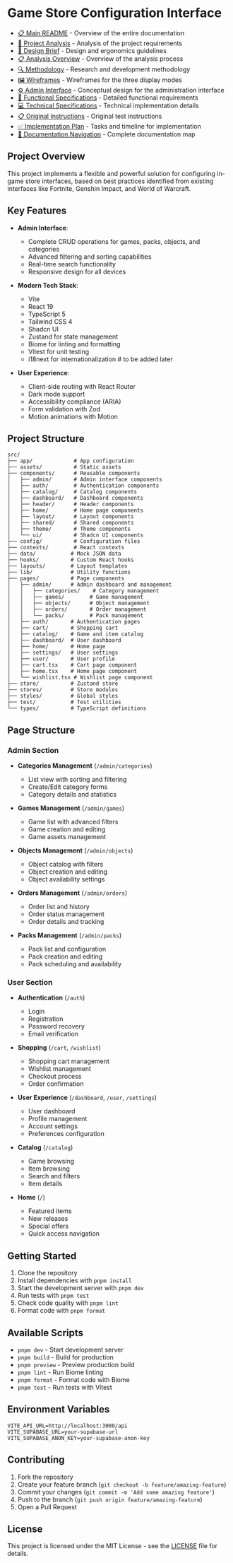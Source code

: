 # Game Store Configuration Interface

- [📋 Main README](README.md) - Overview of the entire documentation
- [📝 Project Analysis](doc/Analysis.md) - Analysis of the project requirements
- [🎨 Design Brief](doc/DesignBrief.md) - Design and ergonomics guidelines
- [📋 Analysis Overview](doc/2-Analysis/README.md) - Overview of the analysis process
- [🔍 Methodology](doc/1-Methodology/README.md) - Research and development methodology
- [🖼️ Wireframes](doc/1-Design/Wireframes.md) - Wireframes for the three display modes
- [⚙️ Admin Interface](doc/1-Design/AdminInterface.md) - Conceptual design for the administration interface
- [📱 Functional Specifications](doc/3-Specifications/FunctionalSpecifications.md) - Detailed functional requirements
- [💻 Technical Specifications](doc/3-Specifications/TechnicalSpecifications.md) - Technical implementation details
- [📋 Original Instructions](doc/0-Instructions/INSTRUCTIONS_Frontend.md) - Original test instructions
- [✅ Implementation Plan](doc/4-Todo/README.md) - Tasks and timeline for implementation
- [🧭 Documentation Navigation](doc/DocNavigation.md) - Complete documentation map

## Project Overview

This project implements a flexible and powerful solution for configuring in-game store interfaces, based on best practices identified from existing interfaces like Fortnite, Genshin Impact, and World of Warcraft.

## Key Features

- **Admin Interface**:
  - Complete CRUD operations for games, packs, objects, and categories
  - Advanced filtering and sorting capabilities
  - Real-time search functionality
  - Responsive design for all devices

- **Modern Tech Stack**:
  - Vite
  - React 19
  - TypeScript 5
  - Tailwind CSS 4
  - Shadcn UI
  - Zustand for state management
  - Biome for linting and formatting
  - Vitest for unit testing
  - i18next for internationalization # to be added later

- **User Experience**:
  - Client-side routing with React Router
  - Dark mode support
  - Accessibility compliance (ARIA)
  - Form validation with Zod
  - Motion animations with Motion

## Project Structure

```
src/
├── app/             # App configuration
├── assets/          # Static assets
├── components/      # Reusable components
│   ├── admin/       # Admin interface components
│   ├── auth/        # Authentication components
│   ├── catalog/     # Catalog components
│   ├── dashboard/   # Dashboard components
│   ├── header/      # Header components
│   ├── home/        # Home page components
│   ├── layout/      # Layout components
│   ├── shared/      # Shared components
│   ├── theme/       # Theme components
│   └── ui/          # Shadcn UI components
├── config/          # Configuration files
├── contexts/        # React contexts
├── data/           # Mock JSON data
├── hooks/          # Custom React hooks
├── layouts/        # Layout templates
├── lib/            # Utility functions
├── pages/          # Page components
│   ├── admin/      # Admin dashboard and management
│   │   ├── categories/    # Category management
│   │   ├── games/        # Game management
│   │   ├── objects/      # Object management
│   │   ├── orders/       # Order management
│   │   └── packs/        # Pack management
│   ├── auth/       # Authentication pages
│   ├── cart/       # Shopping cart
│   ├── catalog/    # Game and item catalog
│   ├── dashboard/  # User dashboard
│   ├── home/       # Home page
│   ├── settings/   # User settings
│   ├── user/       # User profile
│   ├── cart.tsx    # Cart page component
│   ├── home.tsx    # Home page component
│   └── wishlist.tsx # Wishlist page component
├── store/          # Zustand store
├── stores/         # Store modules
├── styles/         # Global styles
├── test/           # Test utilities
└── types/          # TypeScript definitions
```

## Page Structure

### Admin Section
- **Categories Management** (`/admin/categories`)
  - List view with sorting and filtering
  - Create/Edit category forms
  - Category details and statistics

- **Games Management** (`/admin/games`)
  - Game list with advanced filters
  - Game creation and editing
  - Game assets management

- **Objects Management** (`/admin/objects`)
  - Object catalog with filters
  - Object creation and editing
  - Object availability settings

- **Orders Management** (`/admin/orders`)
  - Order list and history
  - Order status management
  - Order details and tracking

- **Packs Management** (`/admin/packs`)
  - Pack list and configuration
  - Pack creation and editing
  - Pack scheduling and availability

### User Section
- **Authentication** (`/auth`)
  - Login
  - Registration
  - Password recovery
  - Email verification

- **Shopping** (`/cart`, `/wishlist`)
  - Shopping cart management
  - Wishlist management
  - Checkout process
  - Order confirmation

- **User Experience** (`/dashboard`, `/user`, `/settings`)
  - User dashboard
  - Profile management
  - Account settings
  - Preferences configuration

- **Catalog** (`/catalog`)
  - Game browsing
  - Item browsing
  - Search and filters
  - Item details

- **Home** (`/`)
  - Featured items
  - New releases
  - Special offers
  - Quick access navigation

## Getting Started

1. Clone the repository
2. Install dependencies with `pnpm install`
3. Start the development server with `pnpm dev`
4. Run tests with `pnpm test`
5. Check code quality with `pnpm lint`
6. Format code with `pnpm format`

## Available Scripts

- `pnpm dev` - Start development server
- `pnpm build` - Build for production
- `pnpm preview` - Preview production build
- `pnpm lint` - Run Biome linting
- `pnpm format` - Format code with Biome
- `pnpm test` - Run tests with Vitest

## Environment Variables

```env
VITE_API_URL=http://localhost:3000/api
VITE_SUPABASE_URL=your-supabase-url
VITE_SUPABASE_ANON_KEY=your-supabase-anon-key
```

## Contributing

1. Fork the repository
2. Create your feature branch (`git checkout -b feature/amazing-feature`)
3. Commit your changes (`git commit -m 'Add some amazing feature'`)
4. Push to the branch (`git push origin feature/amazing-feature`)
5. Open a Pull Request

## License

This project is licensed under the MIT License - see the [LICENSE](LICENSE) file for details.
